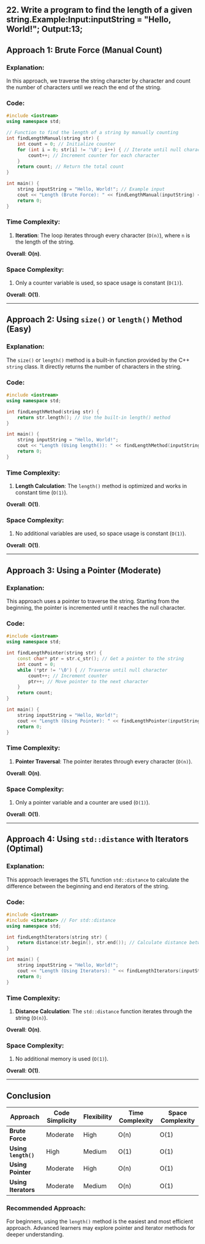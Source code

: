 ## 22. Write a program to find the length of a given string.Example:Input:inputString = "Hello, World!"; Output:13;

## **Approach 1: Brute Force (Manual Count)**

### Explanation:
In this approach, we traverse the string character by character and count the number of characters until we reach the end of the string.

### Code:
```cpp
#include <iostream>
using namespace std;

// Function to find the length of a string by manually counting
int findLengthManual(string str) {
    int count = 0; // Initialize counter
    for (int i = 0; str[i] != '\0'; i++) { // Iterate until null character
        count++; // Increment counter for each character
    }
    return count; // Return the total count
}

int main() {
    string inputString = "Hello, World!"; // Example input
    cout << "Length (Brute Force): " << findLengthManual(inputString) << endl;
    return 0;
}
```

### Time Complexity:
1. **Iteration**: The loop iterates through every character (`O(n)`), where `n` is the length of the string.

**Overall**: **O(n)**.

### Space Complexity:
1. Only a counter variable is used, so space usage is constant (`O(1)`).

**Overall**: **O(1)**.

---

## **Approach 2: Using `size()` or `length()` Method (Easy)**

### Explanation:
The `size()` or `length()` method is a built-in function provided by the C++ `string` class. It directly returns the number of characters in the string.

### Code:
```cpp
#include <iostream>
using namespace std;

int findLengthMethod(string str) {
    return str.length(); // Use the built-in length() method
}

int main() {
    string inputString = "Hello, World!";
    cout << "Length (Using length()): " << findLengthMethod(inputString) << endl;
    return 0;
}
```

### Time Complexity:
1. **Length Calculation**: The `length()` method is optimized and works in constant time (`O(1)`).

**Overall**: **O(1)**.

### Space Complexity:
1. No additional variables are used, so space usage is constant (`O(1)`).

**Overall**: **O(1)**.

---

## **Approach 3: Using a Pointer (Moderate)**

### Explanation:
This approach uses a pointer to traverse the string. Starting from the beginning, the pointer is incremented until it reaches the null character.

### Code:
```cpp
#include <iostream>
using namespace std;

int findLengthPointer(string str) {
    const char* ptr = str.c_str(); // Get a pointer to the string
    int count = 0;
    while (*ptr != '\0') { // Traverse until null character
        count++; // Increment counter
        ptr++; // Move pointer to the next character
    }
    return count;
}

int main() {
    string inputString = "Hello, World!";
    cout << "Length (Using Pointer): " << findLengthPointer(inputString) << endl;
    return 0;
}
```

### Time Complexity:
1. **Pointer Traversal**: The pointer iterates through every character (`O(n)`).

**Overall**: **O(n)**.

### Space Complexity:
1. Only a pointer variable and a counter are used (`O(1)`).

**Overall**: **O(1)**.

---

## **Approach 4: Using `std::distance` with Iterators (Optimal)**

### Explanation:
This approach leverages the STL function `std::distance` to calculate the difference between the beginning and end iterators of the string.

### Code:
```cpp
#include <iostream>
#include <iterator> // For std::distance
using namespace std;

int findLengthIterators(string str) {
    return distance(str.begin(), str.end()); // Calculate distance between start and end iterators
}

int main() {
    string inputString = "Hello, World!";
    cout << "Length (Using Iterators): " << findLengthIterators(inputString) << endl;
    return 0;
}
```

### Time Complexity:
1. **Distance Calculation**: The `std::distance` function iterates through the string (`O(n)`).

**Overall**: **O(n)**.

### Space Complexity:
1. No additional memory is used (`O(1)`).

**Overall**: **O(1)**.

---

## **Conclusion**

| Approach                  | Code Simplicity | Flexibility | Time Complexity | Space Complexity |
|---------------------------|-----------------|-------------|------------------|------------------|
| **Brute Force**           | Moderate        | High        | O(n)            | O(1)             |
| **Using `length()`**      | High            | Medium      | O(1)            | O(1)             |
| **Using Pointer**         | Moderate        | High        | O(n)            | O(1)             |
| **Using Iterators**       | Moderate        | Medium      | O(n)            | O(1)             |

### **Recommended Approach:**
For beginners, using the `length()` method is the easiest and most efficient approach. Advanced learners may explore pointer and iterator methods for deeper understanding.